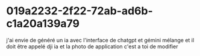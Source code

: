 # 019a2232-2f22-72ab-ad6b-c1a20a139a79
j'ai envie de généré un ia avec l'interface de chatgpt et gémini mélange et il doit être appelé dji ia et la photo de application c'est a toi de modifier
